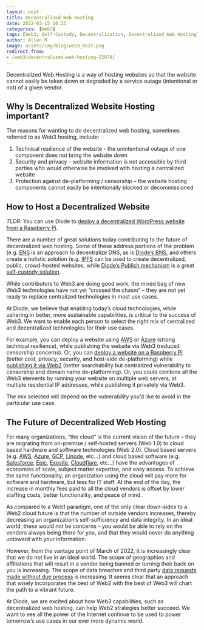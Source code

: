 ```yaml
---
layout: post
title: Decentralized Web Hosting
date: 2022-03-15 16:33
categories: [Web3]
tags: [Web3, Self-Custody, Decentralization, Decentralized Web Hosting]
author: Allen M
image: assets/img/blog/web3_host.png
redirect_from:
- /web3/decentralized-web-hosting-22074/
---
```


Decentralized Web Hosting is a way of hosting websites so that the website cannot easily be taken down or degraded by a service outage (intentional or not) of a given vendor. 

## Why Is Decentralized Website Hosting important?

The reasons for wanting to do decentralized web hosting, sometimes referred to as Web3 hosting, include:

1.	Technical resilience of the website - the unintentional outage of one component does not bring the website down
2.	Security and privacy – website information is not accessible by third parties who would otherwise be involved with hosting a centralized website
3.	Protection against de-platforming / censorship – the website hosting components cannot easily be intentionally blocked or decommissioned

## How to Host a Decentralized Website

*TLDR:* You can use Diode to [deploy a decentralized WordPress website from a Raspberry Pi](https://app.docs.diode.io/raspberry-pi/host-a-public-wordpress-website-on-raspberry-pi/). 

There are a number of great solutions today contributing to the future of decentralized web hosting. Some of these address portions of the problem (e.g. [ENS](https://ens.domains/) is an approach to decentralize DNS, as is [Diode’s BNS](https://network.docs.diode.io/docs/faq/what-is-bns/), and others create a holistic solution (e.g. [IPFS](https://ipfs.io/) can be used to create decentralized, public, crowd-hosted websites, while [Diode’s Publish mechanism](https://cli.docs.diode.io/docs/using/publish-a-local-webserver/) is a great [self-custody solution](https://diode.io/blog/self-custody-for-data).

While contributors to Web3 are doing good work, the mixed bag of new Web3 technologies have not yet “crossed the chasm” – they are not yet ready to replace centralized technologies in most use cases. 

At Diode, we believe that enabling today’s cloud technologies, while ushering in better, more sustainable capabilities, is critical to the success of Web3. We want to enable each person to select the right mix of centralized and decentralized technologies for their use cases. 

For example, you can deploy a website using [AWS](https://aws.amazon.com/) or [Azure](https://azure.microsoft.com/en-us/) (strong technical resilience), while publishing the website via Web3 (reduced censorship concerns). Or, you can [deploy a website on a Raspberry Pi](https://cli.docs.diode.io/raspberry-pi/host-a-public-wordpress-website-on-raspberry-pi/) (better cost, privacy, security, and host-side de-platforming) while [publishing it via Web2](https://network.docs.diode.io/docs/using/configure-custom-domain-name/) (better searchability but centralized vulnerability to censorship and domain name de-platforming). Or, you could combine all the Web3 elements by running your website on multiple web servers, at multiple residential IP addresses, while publishing it privately via Web3. 

The mix selected will depend on the vulnerability you’d like to avoid in the particular use case.

## The Future of Decentralized Web Hosting

For many organizations, “the cloud” is the current vision of the future – they are migrating from on-premise / self-hosted servers (Web 1.0) to cloud based hardware and software technologies (Web 2.0). Cloud based servers (e.g. [AWS](https://aws.amazon.com/), [Azure](https://azure.microsoft.com/en-us/), [GCP](https://cloud.google.com/), [Linode](https://www.linode.com/), etc…) and cloud based software (e.g. [Salesforce](https://www.salesforce.com/), [Epic](https://www.epic.com/software), [Exosite](https://www.exosite.com/), [Cloudflare](https://www.cloudflare.com/), etc…) have the advantages of economies of scale, subject matter expertise, and easy access. To achieve the same functionality, an organization using the cloud will pay more for software and hardware, but less for IT staff. At the end of the day, the increase in monthly fees paid to all the cloud vendors is offset by lower staffing costs, better functionality, and peace of mind.

As compared to a Web1 paradigm, one of the only clear down-sides to a Web2 cloud future is that the number of outside vendors increases, thereby decreasing an organization’s self-sufficiency and data integrity. In an ideal world, these would not be concerns – you would be able to rely on the vendors always being there for you, and that they would never do anything untoward with your information.

However, from the vantage point of March of 2022, it is increasingly clear that we do not live in an ideal world. The scope of geographies and affiliations that will result in a vendor being banned or turning their back on you is increasing. The scope of data breaches and third party [data requests made without due process](https://www.apple.com/legal/transparency/us.html) is increasing. It seems clear that an approach that wisely incorporates the best of Web2 with the best of Web3 will chart the path to a vibrant future.

At Diode, we are excited about how Web3 capabilities, such as decentralized web hosting, can help Web2 strategies better succeed. We want to see all the power of the Internet continue to be used to power tomorrow’s use cases in our ever more dynamic world.
